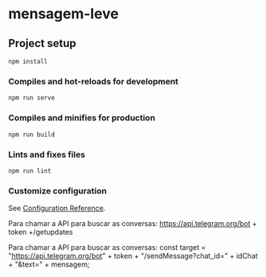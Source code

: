 # mensagem-leve

## Project setup
```
npm install
```

### Compiles and hot-reloads for development
```
npm run serve
```

### Compiles and minifies for production
```
npm run build
```

### Lints and fixes files
```
npm run lint
```

### Customize configuration
See [Configuration Reference](https://cli.vuejs.org/config/).

Para chamar a API para buscar as conversas:
https://api.telegram.org/bot + token +/getupdates

Para chamar a API para buscar as conversas:
const target = "https://api.telegram.org/bot" + token + "/sendMessage?chat_id=" + idChat + "&text=" + mensagem;